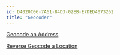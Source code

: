 ```yaml
---
id: D4020C06-7A61-84D3-02EB-E7DED4073262
title: "Geocoder"
---
```


[Geocode an Address](/recipes/android/os_device_resources/geocoder/geocode_an_address)

 [Reverse Geocode a Location](/recipes/android/os_device_resources/geocoder/reverse_geocode_a_location)
